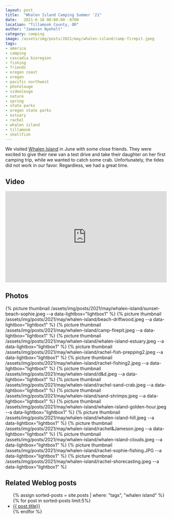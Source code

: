 ```yaml
---
layout: post
title:  "Whalen Island Camping Summer '21"
date:   2021-6-18 00:00:00 -0700
location: "Tillamook County, OR"
author: "Jameson Nyeholt"
category: camping
image: /assets/img/posts/2021/may/whalen-island/camp-firepit.jpeg
tags:
- america
- camping
- cascadia bioregion
- fishing
- friends
- oregon coast
- oregon
- pacific northwest
- photolouge
- videolouge
- nature
- spring
- state parks
- oregon state parks
- estuary
- rachel
- whalen island
- tillamook
- shellfish
---
```


We visited [Whalen Island](/wiki/cascadia/camping/whalen-island) in June with some close friends. <!--more-->  They were excited to give their new van a test drive and take their daughter on her first camping trip, while we wanted to catch some crab.  Unfortunately, the tides did not work in our favor.  Regardless, we had a great time.

## Video

<div style="padding:56.25% 0 0 0;position:relative;"><iframe src="https://player.vimeo.com/video/655771621?h=0e687afafe&amp;badge=0&amp;autopause=0&amp;player_id=0&amp;app_id=58479" frameborder="0" allow="autoplay; fullscreen; picture-in-picture" allowfullscreen style="position:absolute;top:0;left:0;width:100%;height:100%;" title="Whalen Island June 2021"></iframe></div><script src="https://player.vimeo.com/api/player.js"></script>

## Photos

{% picture thumbnail /assets/img/posts/2021/may/whalen-island/sunset-beach-sophie.jpeg --a data-lightbox="lightbox1" %}
{% picture thumbnail /assets/img/posts/2021/may/whalen-island/beach-driftwood.jpeg --a data-lightbox="lightbox1"  %}
{% picture thumbnail /assets/img/posts/2021/may/whalen-island/camp-firepit.jpeg --a data-lightbox="lightbox1"  %}
{% picture thumbnail /assets/img/posts/2021/may/whalen-island/whalen-island-estuary.jpeg --a data-lightbox="lightbox1"  %}
{% picture thumbnail /assets/img/posts/2021/may/whalen-island/rachel-fish-prepping2.jpeg --a data-lightbox="lightbox1"  %}
{% picture thumbnail /assets/img/posts/2021/may/whalen-island/rachel-fishing2.jpeg --a data-lightbox="lightbox1"  %}
{% picture thumbnail /assets/img/posts/2021/may/whalen-island/d&d.jpeg --a data-lightbox="lightbox1"  %}
{% picture thumbnail /assets/img/posts/2021/may/whalen-island/rachel-sand-crab.jpeg --a data-lightbox="lightbox1"  %}
{% picture thumbnail /assets/img/posts/2021/may/whalen-island/sand-shrimps.jpeg --a data-lightbox="lightbox1"  %}
{% picture thumbnail /assets/img/posts/2021/may/whalen-island/whalen-island-golden-hour.jpeg --a data-lightbox="lightbox1"  %}
{% picture thumbnail /assets/img/posts/2021/may/whalen-island/whalen-island-hill.jpeg --a data-lightbox="lightbox1"  %}
{% picture thumbnail /assets/img/posts/2021/may/whalen-island/rachel&Jameson.jpeg --a data-lightbox="lightbox1"  %}
{% picture thumbnail /assets/img/posts/2021/may/whalen-island/whalen-island-clouds.jpeg --a data-lightbox="lightbox1"  %}
{% picture thumbnail /assets/img/posts/2021/may/whalen-island/rachel-sophie-fishing.JPG --a data-lightbox="lightbox1"  %}
{% picture thumbnail /assets/img/posts/2021/may/whalen-island/rachel-shorecasting.jpeg --a data-lightbox="lightbox1"  %}

## Related Weblog posts

<ul>
{% assign sorted-posts = site.posts | where: "tags", "whalen island" 
    %}
    {% for post in sorted-posts limit:5%}
        <li>
        <a href="{{ post.url | prepend: site.baseurl }}">{{ post.title}}</a>
        </li>
    {% endfor %}
</ul>